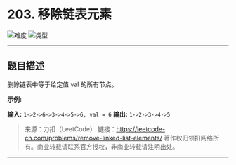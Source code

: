 # 203. 移除链表元素

![难度](https://img.shields.io/badge/难度-简单-5cb85c.svg?logo=leetcode&style=flat)  ![类型](https://img.shields.io/badge/类型-链表-violet.svg?style=flat)

---

## 题目描述

删除链表中等于给定值 val 的所有节点。

**示例:**

**输入:** `1->2->6->3->4->5->6, val = 6`
**输出:** `1->2->3->4->5`

> 来源：力扣（LeetCode）
链接：https://leetcode-cn.com/problems/remove-linked-list-elements/
著作权归领扣网络所有。商业转载请联系官方授权，非商业转载请注明出处。

---
